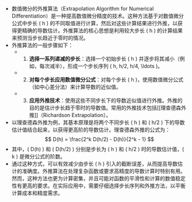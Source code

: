 - 数值微分的外推算法（Extrapolation Algorithm for Numerical Differentiation）是一种提高数值微分精度的技术。这种方法基于对数值微分公式中步长 \( h \) 的不同取值进行计算，然后对这些计算结果进行外推，以获得更精确的导数估计。外推算法的核心思想是利用较大步长 \( h \) 的计算结果来预测当步长趋近于零时的情况。
- 外推算法的一般步骤如下：
	- 1. **选择一系列递减的步长**：选择一个初始步长 \( h \) 并逐步将其减小（例如，每次减半），形成一个步长序列 \( h, h/2, h/4, \ldots \)。
	- 2. **对每个步长应用数值微分公式**：对每个步长 \( h \)，使用数值微分公式（如中心差分法）来计算导数的近似值。
	- 3. **应用外推技术**：使用这些不同步长下的导数近似值进行外推。外推的目的是估计步长趋于零时的导数值。常用的外推技术包括[[理查德森外推]]（Richardson Extrapolation）。
- 以理查德森外推为例，其基本原理是将两个不同步长 \( h \) 和 \( h/2 \) 下的导数估计值结合起来，以获得更高阶的导数估计。理查德森外推的公式为：
  $$
  D(h) = \frac{2^k D(h/2) - D(h)}{2^k - 1}
  $$
- 其中，\( D(h) \) 和 \( D(h/2) \) 分别是步长为 \( h \) 和 \( h/2 \) 时的导数估计值，\( k \) 是微分公式的阶数。
- 通过这种方式，可以有效减少由步长 \( h \) 引入的截断误差，从而提高导数估计的准确度。外推算法在处理复杂函数或要求高精度的导数计算时特别有用。然而，这种方法也更为计算密集，并且可能对函数的平滑性和计算的数值稳定性有更高的要求。在实际应用中，需要仔细选择步长序列和外推方法，以平衡计算成本和精度需求。